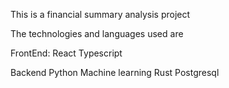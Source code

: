 This is a financial summary analysis project

The technologies and languages used are

FrontEnd:
React
Typescript

Backend
Python
Machine learning
Rust
Postgresql
